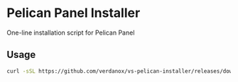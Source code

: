 # Pelican Panel Installer

One-line installation script for Pelican Panel

## Usage

```bash
curl -sSL https://github.com/verdanox/vs-pelican-installer/releases/download/1.4.2/install.sh | sudo bash
